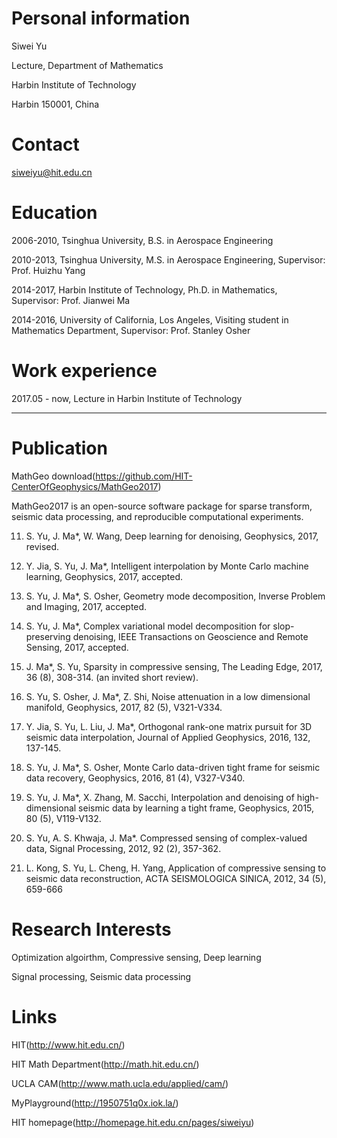 # Personal information

Siwei Yu

Lecture, Department of Mathematics

Harbin Institute of Technology

Harbin 150001, China

# Contact

siweiyu@hit.edu.cn

# Education

2006-2010, Tsinghua University, B.S. in Aerospace Engineering

2010-2013, Tsinghua University, M.S. in Aerospace Engineering, Supervisor: Prof. Huizhu Yang

2014-2017, Harbin Institute of Technology, Ph.D. in Mathematics, Supervisor: Prof. Jianwei Ma

2014-2016, University of California, Los Angeles, Visiting student in Mathematics Department, Supervisor: Prof. Stanley Osher

# Work experience

2017.05 - now, Lecture in Harbin Institute of Technology

***

# Publication

MathGeo download(https://github.com/HIT-CenterOfGeophysics/MathGeo2017) 

MathGeo2017 is an open-source software package for sparse transform, seismic data processing, and reproducible computational experiments.

11. S. Yu, J. Ma*, W. Wang, Deep learning for denoising, Geophysics, 2017, revised.

10. Y. Jia, S. Yu, J. Ma*, Intelligent interpolation by Monte Carlo machine learning, Geophysics, 2017, accepted.

9. S. Yu, J. Ma*, S. Osher, Geometry mode decomposition, Inverse Problem and Imaging, 2017, accepted.

8. S. Yu, J. Ma*, Complex variational model decomposition for slop-preserving denoising, IEEE Transactions on Geoscience and Remote Sensing, 2017, accepted.

7. J. Ma*, S. Yu, Sparsity in compressive sensing, The Leading Edge, 2017, 36 (8), 308-314. (an invited short review).

6. S. Yu, S. Osher, J. Ma*, Z. Shi, Noise attenuation in a low dimensional manifold, Geophysics, 2017, 82 (5), V321-V334.

5. Y. Jia, S. Yu, L. Liu, J. Ma*, Orthogonal rank-one matrix pursuit for 3D seismic data interpolation, Journal of Applied Geophysics, 2016, 132, 137-145.

4. S. Yu, J. Ma*, S. Osher, Monte Carlo data-driven tight frame for seismic data recovery, Geophysics, 2016, 81 (4),  V327-V340.

3. S. Yu, J. Ma*, X. Zhang, M. Sacchi, Interpolation and denoising of high-dimensional seismic data by learning a tight frame, Geophysics, 2015, 80 (5), V119-V132. 

2. S. Yu, A. S. Khwaja, J. Ma*. Compressed sensing of complex-valued data, Signal Processing, 2012, 92 (2), 357-362.

1. L. Kong, S. Yu, L. Cheng, H. Yang, Application of compressive sensing to seismic data reconstruction, ACTA SEISMOLOGICA SINICA, 2012, 34 (5), 659-666

# Research Interests

Optimization algoirthm, Compressive sensing, Deep learning

Signal processing, Seismic data processing

# Links

HIT(http://www.hit.edu.cn/)

HIT Math Department(http://math.hit.edu.cn/)

UCLA CAM(http://www.math.ucla.edu/applied/cam/)

MyPlayground(http://1950751q0x.iok.la/)

HIT homepage(http://homepage.hit.edu.cn/pages/siweiyu)
